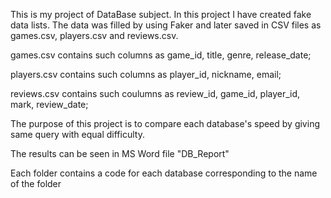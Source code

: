 This is my project of DataBase subject. In this project I have created fake data lists. The data was filled by using Faker and later saved in CSV files as games.csv, players.csv and reviews.csv.

games.csv contains such columns as game_id, title, genre, release_date;

players.csv contains such columns as player_id, nickname, email;

reviews.csv contains such coulumns as review_id, game_id, player_id, mark, review_date;



The purpose of this project is to compare each database's speed by giving same query with equal difficulty. 

The results can be seen in MS Word file "DB_Report"

Each folder contains a code for each database corresponding to the name of the folder

